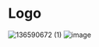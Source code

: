 # Logo
![136590672 (1)](https://github.com/MicTec-Tel/Logo/assets/93947784/fe5b75e8-13c7-49cb-981c-ad75bc1a1b39)
![image](https://github.com/MicTecTel/Logo/assets/93947784/392638e2-ffd3-46e7-8869-92ea951931e3)
